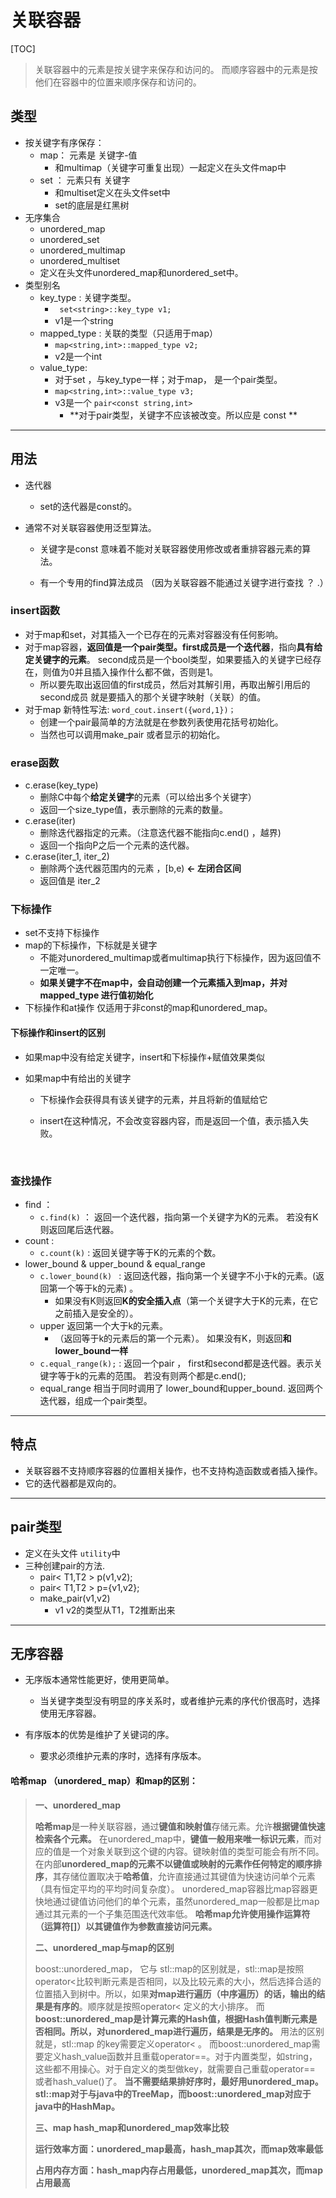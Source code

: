 # 关联容器

[TOC]



> 关联容器中的元素是按关键字来保存和访问的。 而顺序容器中的元素是按他们在容器中的位置来顺序保存和访问的。

## 类型

- 按关键字有序保存：
  - map： 元素是 关键字-值
    - 和multimap（关键字可重复出现）一起定义在头文件map中
  - set  ： 元素只有 关键字
    - 和multiset定义在头文件set中
    - set的底层是红黑树
- 无序集合
  - unordered_map
  - unordered_set
  - unordered_multimap
  - unordered_multiset
  - 定义在头文件unordered_map和unordered_set中。
- 类型别名
  - key_type : 关键字类型。
    - `` set<string>::key_type v1;``
    - v1是一个string
  - mapped_type : 关联的类型（只适用于map）
    - ``map<string,int>::mapped_type v2;``
    - v2是一个int 
  - value_type:
    - 对于set ，与key_type一样；对于map， 是一个pair类型。
    - ``map<string,int>::value_type v3;``
    - v3是一个 ``pair<const string,int> ``
      - **对于pair类型，关键字不应该被改变。所以应是 const **


--------------------------------




## 用法

- 迭代器
  - set的迭代器是const的。


- 通常不对关联容器使用泛型算法。
  - 关键字是const 意味着不能对关联容器使用修改或者重排容器元素的算法。

  - 有一个专用的find算法成员 （因为关联容器不能通过关键字进行查找 ？ .）

### insert函数


  - 对于map和set，对其插入一个已存在的元素对容器没有任何影响。
  - 对于map容器，**返回值是一个pair类型。**first成员是一个**迭代器**，指向**具有给定关键字的元素**。 second成员是一个bool类型，如果要插入的关键字已经存在，则值为0并且插入操作什么都不做，否则是1。
    - 所以要先取出返回值的first成员，然后对其解引用，再取出解引用后的second成员 就是要插入的那个关键字映射（关联）的值。
  - 对于map 新特性写法: ``word_cout.insert({word,1})；``
    - 创建一个pair最简单的方法就是在参数列表使用花括号初始化。
    - 当然也可以调用make_pair 或者显示的初始化。


### erase函数

- c.erase(key_type)
  - 删除C中每个**给定关键字**的元素（可以给出多个关键字）
  - 返回一个size_type值，表示删除的元素的数量。
- c.erase(iter)
  - 删除迭代器指定的元素。（注意迭代器不能指向c.end() ，越界)
  - 返回一个指向P之后一个元素的迭代器。
- c.erase(iter_1, iter_2)
  - 删除两个迭代器范围内的元素 ，[b,e) **← 左闭合区间**
  - 返回值是 iter_2

### 下标操作

- set不支持下标操作
- map的下标操作，下标就是关键字
  - 不能对unordered_multimap或者multimap执行下标操作，因为返回值不一定唯一。
  - **如果关键字不在map中，会自动创建一个元素插入到map，并对mapped_type 进行值初始化**
- 下标操作和at操作 仅适用于非const的map和unordered_map。


#### 下标操作和insert的区别

- 如果map中没有给定关键字，insert和下标操作+赋值效果类似

- 如果map中有给出的关键字

  - 下标操作会获得具有该关键字的元素，并且将新的值赋给它

  - insert在这种情况，不会改变容器内容，而是返回一个值，表示插入失败。

    ​

### 查找操作 

- find ：
  - ``c.find(k)`` ： 返回一个迭代器，指向第一个关键字为K的元素。 若没有K 则返回尾后迭代器。
- count :
  - ``c.count(k)`` : 返回关键字等于K的元素的个数。 
- lower_bound  &  upper_bound & equal_range
  - ``c.lower_bound(k) `` : 返回迭代器，指向第一个关键字不小于k的元素。(返回第一个等于k的元素) 。
    - 如果没有K则返回**K的安全插入点**（第一个关键字大于K的元素，在它之前插入是安全的）。
  - upper 返回第一个大于k的元素。
    - （返回等于k的元素后的第一个元素）。 如果没有K，则返回**和lower_bound一样**
  - ``c.equal_range(k);`` : 返回一个pair ， first和second都是迭代器。表示关键字等于k的元素的范围。 若没有则两个都是c.end();
  - equal_range 相当于同时调用了 lower_bound和upper_bound. 返回两个迭代器，组成一个pair类型。


----------------

## 特点

- 关联容器不支持顺序容器的位置相关操作，也不支持构造函数或者插入操作。
- 它的迭代器都是双向的。

--------------

## pair类型

- 定义在头文件 ``utility``中
- 三种创建pair的方法.
  - pair< T1,T2 > p(v1,v2);
  - pair< T1,T2 > p={v1,v2};
  - make_pair(v1,v2) 
    - v1 v2的类型从T1，T2推断出来


----------------------



## 无序容器

- 无序版本通常性能更好，使用更简单。
  - 当关键字类型没有明显的序关系时，或者维护元素的序代价很高时，选择使用无序容器。

- 有序版本的优势是维护了关键词的序。
  - 要求必须维护元素的序时，选择有序版本。

####   哈希map （unordered_ map）和map的区别：

>**一、unordered_map**
>
>**哈希map**是一种关联容器，通过**键值和映射值**存储元素。允许**根据键值快速检索各个元素。** 
>在unordered_map中，**键值一般用来唯一标识元素**，而对应的值是一个对象关联到这个键的内容。键映射值的类型可能会有所不同。 
>在内部**unordered_map的元素不以键值或映射的元素作任何特定的顺序排序**，其存储位置取决于**哈希值**，允许直接通过其键值为快速访问单个元素（具有恒定平均的平均时间复杂度）。 
>unordered_map容器比map容器更快地通过键值访问他们的单个元素，虽然unordered_map一般都是比map通过其元素的一个子集范围迭代效率低。 
>**哈希map允许使用操作运算符（运算符[]）以其键值作为参数直接访问元素。**
>
>**二、unordered_map与map的区别**
>
>boost::unordered_map， 它与 stl::map的区别就是，stl::map是按照operator<比较判断元素是否相同，以及比较元素的大小，然后选择合适的位置插入到树中。所以，如果**对map进行遍历（中序遍历）的话，输出的结果是有序的**。顺序就是按照operator< 定义的大小排序。 
>而**boost::unordered_map是计算元素的Hash值，根据Hash值判断元素是否相同。所以，对unordered_map进行遍历，结果是无序的。** 
>用法的区别就是，stl::map 的key需要定义operator< 。 而boost::unordered_map需要定义hash_value函数并且重载operator==。对于内置类型，如string，这些都不用操心。对于自定义的类型做key，就需要自己重载operator== 或者hash_value()了。 
>**当不需要结果排好序时，最好用unordered_map。** 
>**stl::map对于与java中的TreeMap，而boost::unordered_map对应于java中的HashMap。**
>
>**三、map hash_map和unordered_map效率比较**
>
>**运行效率方面：unordered_map最高，hash_map其次，而map效率最低**
>
>**占用内存方面：hash_map内存占用最低，unordered_map其次，而map占用最高**

